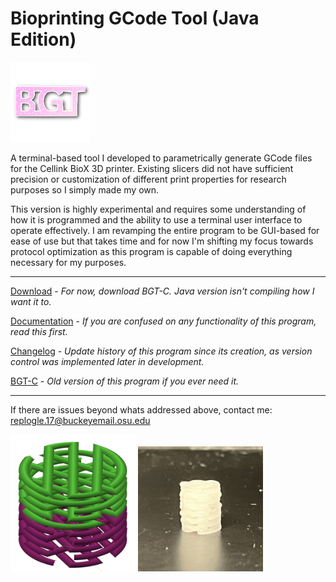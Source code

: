 # Bioprinting GCode Tool (Java Edition) 
![BGT Icon](https://github.com/cjreplogle/BGT-J/blob/main/assets/BGT.png)

A terminal-based tool I developed to parametrically generate GCode files for the Cellink BioX 3D printer. 
Existing slicers did not have sufficient precision or customization of different print properties for research
purposes so I simply made my own. 

This version is highly experimental and requires some understanding of how it is programmed and the ability to use a terminal user interface to operate effectively. I am revamping the entire program to be GUI-based for ease of use but
that takes time and for now I'm shifting my focus towards protocol optimization as this program is capable of doing everything necessary for my purposes.

----

[Download](https://github.com/cjreplogle/BGT-C/tags) - *For now, download BGT-C. Java version isn't compiling how I want it to.*

[Documentation](https://github.com/cjreplogle/BGT/blob/main/help.md) - *If you are confused on any functionality of this program, read this first.*

[Changelog](https://github.com/cjreplogle/BGT/blob/main/changelog.md) - *Update history of this program since its creation, as version control was implemented later in development.*

[BGT-C](https://github.com/cjreplogle/BGT-C/tree/main) - *Old version of this program if you ever need it.*

----

If there are issues beyond whats addressed above, contact me: replogle.17@buckeyemail.osu.edu

<img src="https://github.com/cjreplogle/BGT-J/blob/main/assets/RenderedBilayerScaffold.png" alt="Render of Scaffold" width="200"/> <img src="https://github.com/cjreplogle/BGT-J/blob/main/assets/PrintedBilayerScaffold.png" alt="Photo of Printed Scaffold" width="200"/>

